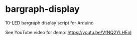 # bargraph-display
10-LED bargraph display script for Arduino

See YouTube video for demo: https://youtu.be/VfNQ2YLHEoI




